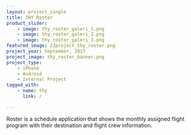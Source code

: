 ```yaml
---
layout: project_single
title: THY Roster
product_slider:
    - image: thy_roster_galeri_1.png
    - image: thy_roster_galeri_2.png
    - image: thy_roster_galeri_3.png
featured_image: 23project_thy_roster.png
project_year: September, 2017
project_image: thy_roster_banner.png
project_type:
    - iPhone
    - Android
    - Internal Project
tagged_with:
    - name: thy
      link: /

---
```


Roster is a schedule application that shows the monthly assigned flight program with their destination and flight crew information.
